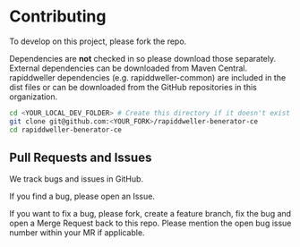 # Contributing

To develop on this project, please fork the repo.

Dependencies are **not** checked in so please download those separately. External dependencies can be downloaded from Maven Central. rapiddweller
dependencies (e.g. rapiddweller-common) are included in the dist files or can be downloaded from the GitHub repositories in this organization.

```bash
cd <YOUR_LOCAL_DEV_FOLDER> # Create this directory if it doesn't exist
git clone git@github.com:<YOUR_FORK>/rapiddweller-benerator-ce
cd rapiddweller-benerator-ce
```

## Pull Requests and Issues

We track bugs and issues in GitHub.

If you find a bug, please open an Issue.

If you want to fix a bug, please fork, create a feature branch, fix the bug and open a Merge Request back to this repo. Please mention the open bug
issue number within your MR if applicable.
